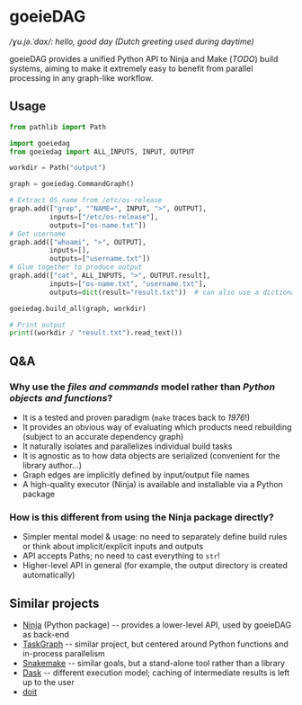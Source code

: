# goeieDAG

_/ɣu.jə.ˈdɑx/: hello, good day (Dutch greeting used during daytime)_

goeieDAG provides a unified Python API to Ninja and Make (_TODO_) build systems, aiming to
make it extremely easy to benefit from parallel processing in any graph-like workflow.


## Usage

```python
from pathlib import Path

import goeiedag
from goeiedag import ALL_INPUTS, INPUT, OUTPUT

workdir = Path("output")

graph = goeiedag.CommandGraph()

# Extract OS name from /etc/os-release
graph.add(["grep", "^NAME=", INPUT, ">", OUTPUT],
          inputs=["/etc/os-release"],
          outputs=["os-name.txt"])
# Get username
graph.add(["whoami", ">", OUTPUT],
          inputs=[],
          outputs=["username.txt"])
# Glue together to produce output
graph.add(["cat", ALL_INPUTS, ">", OUTPUT.result],
          inputs=["os-name.txt", "username.txt"],
          outputs=dict(result="result.txt"))  # can also use a dictionary and refer to inputs/outputs by name

goeiedag.build_all(graph, workdir)

# Print output
print((workdir / "result.txt").read_text())
```


## Q&A

### Why use the _files and commands_ model rather than _Python objects and functions_?

- It is a tested and proven paradigm (`make` traces back to _1976_!)
- It provides an obvious way of evaluating which products need rebuilding (subject to an
  accurate dependency graph)
- It naturally isolates and parallelizes individual build tasks
- It is agnostic as to how data objects are serialized (convenient for the library author...)
- Graph edges are implicitly defined by input/output file names
- A high-quality executor (Ninja) is available and installable via a Python package

### How is this different from using the Ninja package directly?

- Simpler mental model & usage: no need to separately define build rules or think about implicit/explicit inputs and
  outputs
- API accepts Paths; no need to cast everything to `str`!
- Higher-level API in general (for example, the output directory is created automatically)


## Similar projects

- [Ninja](https://pypi.org/project/ninja/) (Python package) -- provides a lower-level API,
  used by goeieDAG as back-end
- [TaskGraph](https://github.com/natcap/taskgraph/) -- similar project, but centered around
  Python functions and in-process parallelism
- [Snakemake](https://snakemake.github.io/) -- similar goals, but a stand-alone tool rather
  than a library
- [Dask](https://dask.org/) -- different execution model; caching of intermediate results
  is left up to the user
- [doit](https://pydoit.org/)
